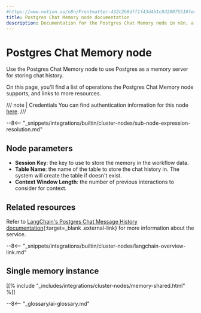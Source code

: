 ```yaml
---
#https://www.notion.so/n8n/Frontmatter-432c2b8dff1f43d4b1c8d20075510fe4
title: Postgres Chat Memory node documentation
description: Documentation for the Postgres Chat Memory node in n8n, a workflow automation platform. Includes details of operations and configuration, and links to examples and credentials information.
---
```


# Postgres Chat Memory node

Use the Postgres Chat Memory node to use Postgres as a memory server for storing chat history.

On this page, you'll find a list of operations the Postgres Chat Memory node supports, and links to more resources.

/// note | Credentials
You can find authentication information for this node [here](/integrations/builtin/credentials/postgres/).
///

--8<-- "_snippets/integrations/builtin/cluster-nodes/sub-node-expression-resolution.md"

## Node parameters

* **Session Key**: the key to use to store the memory in the workflow data.
* **Table Name**: the name of the table to store the chat history in. The system will create the table if doesn't exist.
* **Context Window Length**: the number of previous interactions to consider for context.

## Related resources

Refer to [LangChain's Postgres Chat Message History documentation](https://js.langchain.com/docs/modules/memory/integrations/postgres){:target=_blank .external-link} for more information about the service.

--8<-- "_snippets/integrations/builtin/cluster-nodes/langchain-overview-link.md"

## Single memory instance

[[% include "_includes/integrations/cluster-nodes/memory-shared.html" %]]

--8<-- "_glossary/ai-glossary.md"
